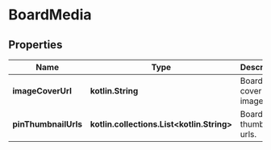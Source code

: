 
# BoardMedia

## Properties
| Name | Type | Description | Notes |
| ------------ | ------------- | ------------- | ------------- |
| **imageCoverUrl** | **kotlin.String** | Board cover image. |  [optional] |
| **pinThumbnailUrls** | **kotlin.collections.List&lt;kotlin.String&gt;** | Board pin thumbnail urls. |  [optional] |



